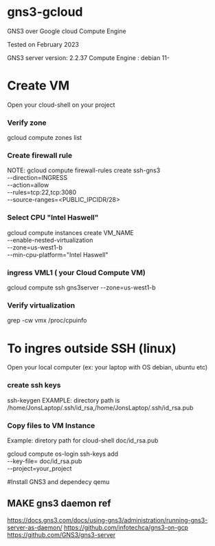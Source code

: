 # gns3-gcloud
GNS3 over Google cloud Compute Engine

Tested on February 2023

GNS3 server version: 2.2.37
Compute Engine : debian 11- 

# Create VM  
Open your cloud-shell on your project

### Verify zone 
gcloud compute zones list


### Create firewall rule
NOTE: 
gcloud compute firewall-rules create ssh-gns3 \
  --direction=INGRESS \
  --action=allow \
  --rules=tcp:22,tcp:3080 \
  --source-ranges=<PUBLIC_IPCIDR/28>
  
### Select CPU "Intel Haswell"

gcloud compute instances create VM_NAME \
  --enable-nested-virtualization \
  --zone=us-west1-b \
  --min-cpu-platform="Intel Haswell"

### ingress VML1 ( your Cloud Compute VM)
gcloud compute ssh gns3server --zone=us-west1-b  
  
### Verify virtualization 
grep -cw vmx /proc/cpuinfo

# To ingres outside SSH  (linux)
Open your local computer  (ex: your laptop with OS debian, ubuntu etc)
### create ssh keys

ssh-keygen
EXAMPLE: directory path is /home/JonsLaptop/.ssh/id_rsa,/home/JonsLaptop/.ssh/id_rsa.pub

### Copy files to VM Instance

Example: diretory path for cloud-shell doc/id_rsa.pub

gcloud compute os-login ssh-keys add \
    --key-file= doc/id_rsa.pub \
    --project=your_project 

#Install GNS3 and dependecy qemu
<Coming soon>
  
## MAKE gns3 daemon ref
https://docs.gns3.com/docs/using-gns3/administration/running-gns3-server-as-daemon/
https://github.com/infotechca/gns3-on-gcp
https://github.com/GNS3/gns3-server
  
